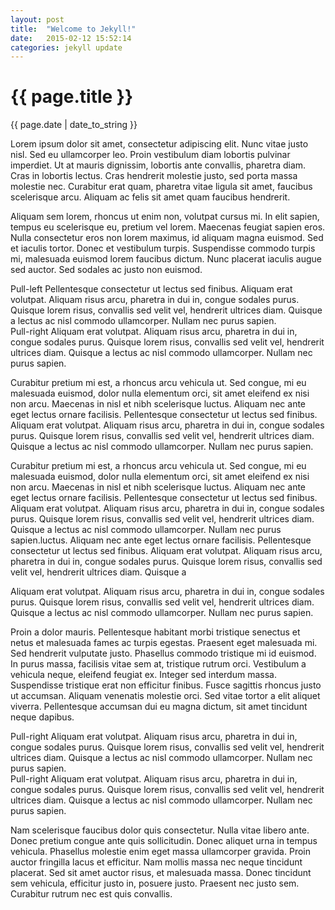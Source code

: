 ```yaml
---
layout: post
title:  "Welcome to Jekyll!"
date:   2015-02-12 15:52:14
categories: jekyll update
---
```


<div class="header" style="background-image: url('{{ site.url }}/assets/post-header.jpg');">
  <div class="center">
    <h1>{{ page.title }}</h1>
  </div>
  <p class="meta">{{ page.date | date_to_string }}</p>

</div>

Lorem ipsum dolor sit amet, consectetur adipiscing elit. Nunc vitae justo nisl. Sed eu ullamcorper leo. Proin vestibulum diam lobortis pulvinar imperdiet. Ut at mauris dignissim, lobortis ante convallis, pharetra diam. Cras in lobortis lectus. Cras hendrerit molestie justo, sed porta massa molestie nec. Curabitur erat quam, pharetra vitae ligula sit amet, faucibus scelerisque arcu. Aliquam ac felis sit amet quam faucibus hendrerit.

Aliquam sem lorem, rhoncus ut enim non, volutpat cursus mi. In elit sapien, tempus eu scelerisque eu, pretium vel lorem. Maecenas feugiat sapien eros. Nulla consectetur eros non lorem maximus, id aliquam magna euismod. Sed et iaculis tortor. Donec et vestibulum turpis. Suspendisse commodo turpis mi, malesuada euismod lorem faucibus dictum. Nunc placerat iaculis augue sed auctor. Sed sodales ac justo non euismod.

<div class="pull-left">
Pull-left
Pellentesque consectetur ut lectus sed finibus. Aliquam erat volutpat. Aliquam risus arcu, pharetra in dui in, congue sodales purus. Quisque lorem risus, convallis sed velit vel, hendrerit ultrices diam. Quisque a lectus ac nisl commodo ullamcorper. Nullam nec purus sapien.
</div>

<div class="pull-right">
Pull-right
 Aliquam erat volutpat. Aliquam risus arcu, pharetra in dui in, congue sodales purus. Quisque lorem risus, convallis sed velit vel, hendrerit ultrices diam. Quisque a lectus ac nisl commodo ullamcorper. Nullam nec purus sapien.
</div>

Curabitur pretium mi est, a rhoncus arcu vehicula ut. Sed congue, mi eu malesuada euismod, dolor nulla elementum orci, sit amet eleifend ex nisi non arcu. Maecenas in nisl et nibh scelerisque luctus. Aliquam nec ante eget lectus ornare facilisis. Pellentesque consectetur ut lectus sed finibus. Aliquam erat volutpat. Aliquam risus arcu, pharetra in dui in, congue sodales purus. Quisque lorem risus, convallis sed velit vel, hendrerit ultrices diam. Quisque a lectus ac nisl commodo ullamcorper. Nullam nec purus sapien.

Curabitur pretium mi est, a rhoncus arcu vehicula ut. Sed congue, mi eu malesuada euismod, dolor nulla elementum orci, sit amet eleifend ex nisi non arcu. Maecenas in nisl et nibh scelerisque luctus. Aliquam nec ante eget lectus ornare facilisis. Pellentesque consectetur ut lectus sed finibus. Aliquam erat volutpat. Aliquam risus arcu, pharetra in dui in, congue sodales purus. Quisque lorem risus, convallis sed velit vel, hendrerit ultrices diam. Quisque a lectus ac nisl commodo ullamcorper. Nullam nec purus sapien.luctus. Aliquam nec ante eget lectus ornare facilisis. Pellentesque consectetur ut lectus sed finibus. Aliquam erat volutpat. Aliquam risus arcu, pharetra in dui in, congue sodales purus. Quisque lorem risus, convallis sed velit vel, hendrerit ultrices diam. Quisque a

<div class="double-wide">
 Aliquam erat volutpat. Aliquam risus arcu, pharetra in dui in, congue sodales purus. Quisque lorem risus, convallis sed velit vel, hendrerit ultrices diam. Quisque a lectus ac nisl commodo ullamcorper. Nullam nec purus sapien.
</div>

Proin a dolor mauris. Pellentesque habitant morbi tristique senectus et netus et malesuada fames ac turpis egestas. Praesent eget malesuada mi. Sed hendrerit vulputate justo. Phasellus commodo tristique mi id euismod. In purus massa, facilisis vitae sem at, tristique rutrum orci. Vestibulum a vehicula neque, eleifend feugiat ex. Integer sed interdum massa. Suspendisse tristique erat non efficitur finibus. Fusce sagittis rhoncus justo ut accumsan. Aliquam venenatis molestie orci. Sed vitae tortor a elit aliquet viverra. Pellentesque accumsan dui eu magna dictum, sit amet tincidunt neque dapibus.

<div class="pull-right">
Pull-right
 Aliquam erat volutpat. Aliquam risus arcu, pharetra in dui in, congue sodales purus. Quisque lorem risus, convallis sed velit vel, hendrerit ultrices diam. Quisque a lectus ac nisl commodo ullamcorper. Nullam nec purus sapien.
</div>
<div class="wide-left">
Pull-right
 Aliquam erat volutpat. Aliquam risus arcu, pharetra in dui in, congue sodales purus. Quisque lorem risus, convallis sed velit vel, hendrerit ultrices diam. Quisque a lectus ac nisl commodo ullamcorper. Nullam nec purus sapien.
</div>



Nam scelerisque faucibus dolor quis consectetur. Nulla vitae libero ante. Donec pretium congue ante quis sollicitudin. Donec aliquet urna in tempus vehicula. Phasellus molestie enim eget massa ullamcorper gravida. Proin auctor fringilla lacus et efficitur. Nam mollis massa nec neque tincidunt placerat. Sed sit amet auctor risus, et malesuada massa. Donec tincidunt sem vehicula, efficitur justo in, posuere justo. Praesent nec justo sem. Curabitur rutrum nec est quis convallis.


